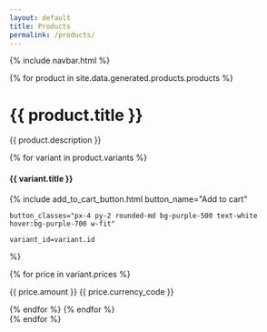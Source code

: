 ```yaml
---
layout: default
title: Products
permalink: /products/
---
```


<script src="/assets/js/medusa-process-products.js"></script>

{% include navbar.html %}

<div class="flex" x-data="{ products: processProducts(medusaAPI.products.list()) }">
{% for product in site.data.generated.products.products %}

<div class="flex flex-col">
<h1>{{ product.title }}</h1>
<p>{{ product.description }}</p>

{% for variant in product.variants %}

  <h4>{{ variant.title }}</h4>
  <template x-if="await products">
    <p>Stock: <span x-html="(await products)['{{ product.id }}'].variantsById['{{ variant.id }}'].inventory_quantity"></span></p>
  </template>

  {%
    include add_to_cart_button.html button_name="Add to cart"

    button_classes="px-4 py-2 rounded-md bg-purple-500 text-white hover:bg-purple-700 w-fit"

    variant_id=variant.id
  %}

{% for price in variant.prices %}
  <p>{{ price.amount }} {{ price.currency_code }}</p>
{% endfor %}
{% endfor %}
</div>
{% endfor %}
</div>
<script defer src="https://unpkg.com/alpinejs@3.10.3/dist/cdn.min.js"></script>
